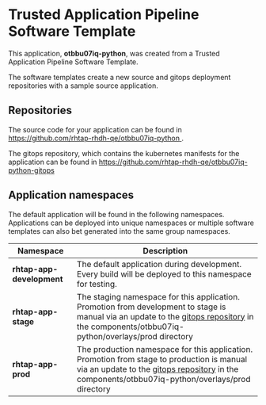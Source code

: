 # Trusted Application Pipeline Software Template

This application, **otbbu07iq-python**, was created from a Trusted Application Pipeline Software Template.

The software templates create a new source and gitops deployment repositories with a sample source application. 

## Repositories

The source code for your application can be found in [https://github.com/rhtap-rhdh-qe/otbbu07iq-python ](https://github.com/rhtap-rhdh-qe/otbbu07iq-python ).
 
The gitops repository, which contains the kubernetes manifests for the application can be found in 
[https://github.com/rhtap-rhdh-qe/otbbu07iq-python-gitops ](https://github.com/rhtap-rhdh-qe/otbbu07iq-python-gitops ) 

## Application namespaces 

The default application will be found in the following namespaces. Applications can be deployed into unique namespaces or multiple software templates can also bet generated into the same group namespaces.  

|  Namespace   |  Description   |  
| -------- | -------- |   
| **rhtap-app-development** | The default application during development. Every build will be deployed to this namespace for testing. | 
| **rhtap-app-stage** | The staging namespace for this application. Promotion from development to stage is manual via an update to the [gitops repository](https://github.com/rhtap-rhdh-qe/otbbu07iq-python-gitops ) in the components/otbbu07iq-python/overlays/prod directory |  
| **rhtap-app-prod** | The production namespace for this application. Promotion from stage to production is manual via an update to the [gitops repository](https://github.com/rhtap-rhdh-qe/otbbu07iq-python-gitops ) in the components/otbbu07iq-python/overlays/prod directory | 